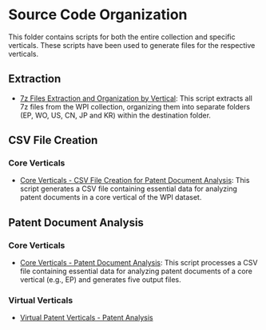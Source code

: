# Source Code Organization
This folder contains scripts for both the entire collection and specific verticals. These scripts have been used to generate files for the respective verticals.

## Extraction
- [7z Files Extraction and Organization by Vertical](https://github.com/cs1msa/WPIplus/blob/main/Collection%20Verticals%20(subsets)/Source%20Code/7z%20Files%20Extraction%20and%20Organization%20by%20Vertical.ipynb): This script extracts all 7z files from the WPI collection, organizing them into separate folders (EP, WO, US, CN, JP and KR) within the destination folder.
## CSV File Creation
### Core Verticals
- [Core Verticals - CSV File Creation for Patent Document Analysis](https://github.com/cs1msa/WPIplus/blob/main/Collection%20Verticals%20(subsets)/Source%20Code/CSV%20File%20Creation%20for%20Patent%20Document%20Analysis.ipynb): This script generates a CSV file containing essential data for analyzing patent documents in a core vertical of the WPI dataset.
## Patent Document Analysis
### Core Verticals
- [Core Verticals - Patent Document Analysis](https://github.com/cs1msa/WPIplus/blob/main/Collection%20Verticals%20(subsets)/Source%20Code/Core%20Verticals%20-%20Patent%20Document%20Analysis.ipynb): This script processes a CSV file containing essential data for analyzing patent documents of a core vertical (e.g., EP) and generates five output files.
### Virtual Verticals
- [Virtual Patent Verticals - Patent Analysis](https://github.com/cs1msa/WPIplus/blob/main/Collection%20Verticals%20(subsets)/Source%20Code/Virtual%20Patent%20Verticals%20-%20Patent%20Analysis.ipynb:)
